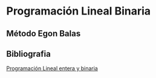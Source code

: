 # Programación Lineal Binaria
## Método Egon Balas

## Bibliografia
[Programación Lineal entera y binaria](https://es.slideshare.net/jaimemedrano771/programacin-lineal-entera-y-binaria)
